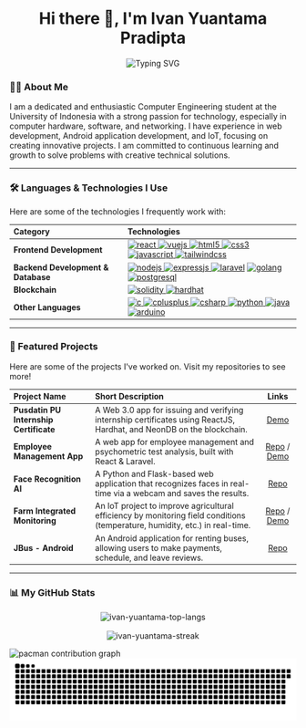<h1 align="center">Hi there 👋, I'm Ivan Yuantama Pradipta</h1>

<p align="center">
  <img src="https://readme-typing-svg.demolab.com?font=Fira+Code&size=24&pause=1000&color=F7F7F7&center=true&vCenter=true&width=435&lines=Computer+Engineering+Student;Always+learning+and+growing" alt="Typing SVG" />
</p>



### 👨‍💻 About Me

I am a dedicated and enthusiastic Computer Engineering student at the University of Indonesia with a strong passion for technology, especially in computer hardware, software, and networking. I have experience in web development, Android application development, and IoT, focusing on creating innovative projects. I am committed to continuous learning and growth to solve problems with creative technical solutions.

---



### 🛠️ Languages & Technologies I Use

Here are some of the technologies I frequently work with:

| Category                   | Technologies                                                                                                                                                                                                                                                                                                                                                                                                                                                                                                                                                                                                                   |
| :------------------------- | :----------------------------------------------------------------------------------------------------------------------------------------------------------------------------------------------------------------------------------------------------------------------------------------------------------------------------------------------------------------------------------------------------------------------------------------------------------------------------------------------------------------------------------------------------------------------------------------------------------------------------- |
| **Frontend Development** | <a href="https://reactjs.org/" target="_blank" rel="noreferrer"> <img src="https://img.shields.io/badge/react-%2320232a.svg?style=for-the-badge&logo=react&logoColor=%2361DAFB" alt="react"/> </a> <a href="https://vuejs.org/" target="_blank" rel="noreferrer"> <img src="https://img.shields.io/badge/vuejs-%2335495e.svg?style=for-the-badge&logo=vuedotjs&logoColor=%234FC08D" alt="vuejs"/> </a> <a href="https://www.w3.org/html/" target="_blank" rel="noreferrer"> <img src="https://img.shields.io/badge/html5-%23E34F26.svg?style=for-the-badge&logo=html5&logoColor=white" alt="html5"/> </a> <a href="https://www.w3schools.com/css/" target="_blank" rel="noreferrer"> <img src="https://img.shields.io/badge/css3-%231572B6.svg?style=for-the-badge&logo=css3&logoColor=white" alt="css3"/> </a> <a href="https://developer.mozilla.org/en-US/docs/Web/JavaScript" target="_blank" rel="noreferrer"> <img src="https://img.shields.io/badge/javascript-%23323330.svg?style=for-the-badge&logo=javascript&logoColor=%23F7DF1E" alt="javascript"/> </a> <a href="https://tailwindcss.com/" target="_blank" rel="noreferrer"> <img src="https://img.shields.io/badge/tailwindcss-%2338B2AC.svg?style=for-the-badge&logo=tailwind-css&logoColor=white" alt="tailwindcss"/> </a>                                                                 |
| **Backend Development & Database** | <a href="https://nodejs.org" target="_blank" rel="noreferrer"> <img src="https://img.shields.io/badge/node.js-6DA55F?style=for-the-badge&logo=node.js&logoColor=white" alt="nodejs"/> </a> <a href="https://expressjs.com" target="_blank" rel="noreferrer"> <img src="https://img.shields.io/badge/express.js-%23404d59.svg?style=for-the-badge&logo=express&logoColor=%2361DAFB" alt="expressjs"/> </a> <a href="https://laravel.com/" target="_blank"> <img src="https://img.shields.io/badge/laravel-%23FF2D20.svg?style=for-the-badge&logo=laravel&logoColor=white" alt="laravel"/></a> <a href="https://go.dev/" target="_blank"> <img src="https://img.shields.io/badge/go-%2300ADD8.svg?style=for-the-badge&logo=go&logoColor=white" alt="golang"/></a> <a href="https://www.postgresql.org" target="_blank" rel="noreferrer"> <img src="https://img.shields.io/badge/postgresql-%23316192.svg?style=for-the-badge&logo=postgresql&logoColor=white" alt="postgresql"/> </a> |
| **Blockchain** | <a href="https://ethereum.org/en/developers/docs/languages/solidity/" target="_blank" rel="noreferrer"> <img src="https://img.shields.io/badge/solidity-%23363636.svg?style=for-the-badge&logo=solidity&logoColor=white" alt="solidity"/> </a> <a href="https://hardhat.org/" target="_blank" rel="noreferrer"> <img src="https://img.shields.io/badge/Hardhat-D8D8D8?style=for-the-badge&logo=hardhat&logoColor=black" alt="hardhat"/> </a>                                                                                                                                                                                                                                                                                                                           |
| **Other Languages** | <a href="https://www.cprogramming.com/" target="_blank" rel="noreferrer"> <img src="https://img.shields.io/badge/c-%2300599C.svg?style=for-the-badge&logo=c&logoColor=white" alt="c"/> </a> <a href="https://www.w3schools.com/cpp/" target="_blank" rel="noreferrer"> <img src="https://img.shields.io/badge/c++-%2300599C.svg?style=for-the-badge&logo=c%2B%2B&logoColor=white" alt="cplusplus"/> </a> <a href="https://learn.microsoft.com/en-us/dotnet/csharp/" target="_blank" rel="noreferrer"> <img src="https://img.shields.io/badge/c%23-%23239120.svg?style=for-the-badge&logo=c-sharp&logoColor=white" alt="csharp"/> </a> <a href="https://www.python.org" target="_blank" rel="noreferrer"> <img src="https://img.shields.io/badge/python-3670A0?style=for-the-badge&logo=python&logoColor=ffdd54" alt="python"/> </a> <a href="https://www.java.com" target="_blank" rel="noreferrer"> <img src="https://img.shields.io/badge/java-%23ED8B00.svg?style=for-the-badge&logo=openjdk&logoColor=white" alt="java"/> </a> <a href="https://www.arduino.cc/" target="_blank" rel="noreferrer"> <img src="https://img.shields.io/badge/Arduino-00979D?style=for-the-badge&logo=Arduino&logoColor=white" alt="arduino"/> </a>                                                                                                  |

---

### 🚀 Featured Projects

Here are some of the projects I've worked on. Visit my repositories to see more!

| Project Name | Short Description | Links |
| :--- | :--- | :---: |
| **Pusdatin PU Internship Certificate** | A Web 3.0 app for issuing and verifying internship certificates using ReactJS, Hardhat, and NeonDB on the blockchain. | [Demo](https://sertifikatmagang-pupr.vercel.app/) |
| **Employee Management App** | A web app for employee management and psychometric test analysis, built with React & Laravel. | [Repo](https://github.com/IvanYuantama/ManajemenKaryawan) / [Demo](https://manajemen-karyawan-frontend.vercel.app/) |
| **Face Recognition AI** | A Python and Flask-based web application that recognizes faces in real-time via a webcam and saves the results. | [Repo](https://github.com/IvanYuantama/FaceRecognition) |
| **Farm Integrated Monitoring** | An IoT project to improve agricultural efficiency by monitoring field conditions (temperature, humidity, etc.) in real-time. | [Repo](https://github.com/IvanYuantama/FarmIntegratedMonitoring) / [Demo](https://fim-two.vercel.app/) |
| **JBus - Android** | An Android application for renting buses, allowing users to make payments, schedule, and leave reviews. | [Repo](https://github.com/IvanYuantama/JBus-Android) |

---

### 📊 My GitHub Stats

<p align="center">
  <img align="center" src="https://github-readme-stats.vercel.app/api/top-langs?username=IvanYuantama&show_icons=true&locale=en&layout=compact&theme=dracula" alt="ivan-yuantama-top-langs" />
</p>
<p align="center">
  <img align="center" src="https://github-readme-streak-stats.herokuapp.com/?user=IvanYuantama&theme=dracula" alt="ivan-yuantama-streak" />
</p>

<picture>
  <source media="(prefers-color-scheme: dark)" srcset="https://raw.githubusercontent.com/IvanYuantama/IvanYuantama/output/pacman-contribution-graph-dark.svg">
  <source media="(prefers-color-scheme: light)" srcset="https://raw.githubusercontent.com/IvanYuantama/IvanYuantama/output/pacman-contribution-graph.svg">
  <img alt="pacman contribution graph" src="https://raw.githubusercontent.com/IvanYuantama/IvanYuantama/output/pacman-contribution-graph.svg">
</picture>

<img src="https://raw.githubusercontent.com/IvanYuantama/IvanYuantama/output/snake.svg" alt="Snake animation" />
